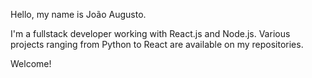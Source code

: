 Hello, my name is João Augusto.

I'm a fullstack developer working with React.js and Node.js.
Various projects ranging from Python to React are available on my repositories.

Welcome!
